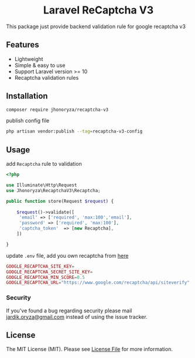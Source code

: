 <h1 align="center">Laravel ReCaptcha V3</h1>

This package just provide backend validation rule for google recaptcha v3

## Features
- Lightweight
- Simple & easy to use
- Support Laravel version >= 10
- Recaptcha validation rules

## Installation

```bash
composer require jhonoryza/recaptcha-v3
```

publish config file 

```bash
php artisan vendor:publish --tag=recaptcha-v3-config
```

## Usage

add `Recaptcha` rule to validation

```php
<?php

use Illuminate\Http\Request
use Jhonoryza\RecaptchaV3\Recaptcha;

public function store(Request $request) {
 
    $request()->validate([
     'email' => ['required', 'max:100','email'],
     'password' => ['required', 'max:100'],
     'captcha_token'  => [new Recaptcha],
    ])

}
```

update `.env` file, add you own recaptcha from [here](https://www.google.com/recaptcha/about)

```php
GOOGLE_RECAPTCHA_SITE_KEY=
GOOGLE_RECAPTCHA_SECRET_SITE_KEY=
GOOGLE_RECAPTCHA_MIN_SCORE=0.5
GOOGLE_RECAPTCHA_URL="https://www.google.com/recaptcha/api/siteverify"
```

### Security

If you've found a bug regarding security please mail [jardik.oryza@gmail.com](mailto:jardik.oryza@gmail.com) instead of
using the issue tracker.

## License

The MIT License (MIT). Please see [License File](LICENSE.md) for more information.